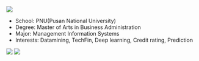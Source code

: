 <img src="https://capsule-render.vercel.app/api?type=Waving&color=auto&height=200&section=header&text=Profile&fontSize=90" />

- School: PNU(Pusan National University)
- Degree: Master of Arts in Business Administration
- Major: Management Information Systems
- Interests: Datamining, TechFin, Deep learning, Credit rating, Prediction

<a href="https://www.python.org/" target="_blank"><img src="https://img.shields.io/badge/Python-3766AB?style=flat&logo=Python&logoColor=white"/></a>
<a href="https://www.r-project.org/" target="_blank"><img src="https://img.shields.io/badge/R-3766AB?style=flat&logo=RStudio&logoColor=white"/></a>
